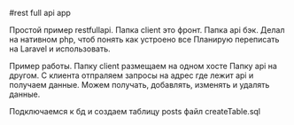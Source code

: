 #rest full api app

Простой пример restfullapi. Папка client это фронт. Папка api бэк. Делал на нативном php, чтоб понять как устроено все
Планирую переписать на Laravel и использовать.

Пример работы. Папку client размещаем на одном хосте Папку api на другом. С клиента отпраляем запроcы на адрес 
где лежит api и получаем данные. Можем получать, добавлять, изменять и удалять данные.

Подключаемся к бд и создаем таблицу posts 
файл createTable.sql